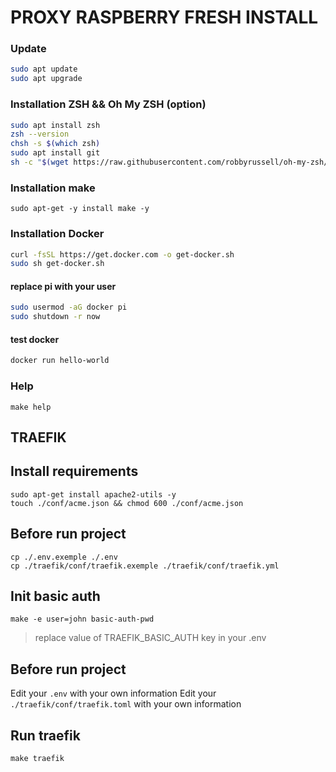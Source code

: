 # PROXY RASPBERRY FRESH INSTALL

### Update

```sh
sudo apt update
sudo apt upgrade
```

### Installation ZSH && Oh My ZSH (option)
```sh
sudo apt install zsh
zsh --version
chsh -s $(which zsh)
sudo apt install git
sh -c "$(wget https://raw.githubusercontent.com/robbyrussell/oh-my-zsh/master/tools/install.sh -O -)"
```

### Installation make
```
sudo apt-get -y install make -y
```

### Installation Docker
```sh
curl -fsSL https://get.docker.com -o get-docker.sh
sudo sh get-docker.sh
```

#### replace pi with your user
```sh
sudo usermod -aG docker pi
sudo shutdown -r now
```

#### test docker
```sh
docker run hello-world
```

### Help
```
make help
```

## TRAEFIK

## Install requirements
```
sudo apt-get install apache2-utils -y
touch ./conf/acme.json && chmod 600 ./conf/acme.json
```

## Before run project
```
cp ./.env.exemple ./.env
cp ./traefik/conf/traefik.exemple ./traefik/conf/traefik.yml
```

## Init basic auth
```
make -e user=john basic-auth-pwd
```
> replace value of TRAEFIK_BASIC_AUTH key in your .env

## Before run project
Edit your `.env` with your own information
Edit your `./traefik/conf/traefik.toml` with your own information


## Run traefik
```
make traefik
```

